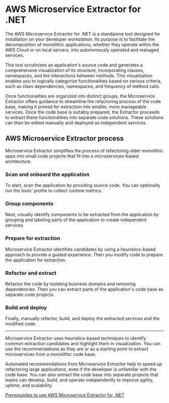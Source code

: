 # AWS Microservice Extractor for .NET

The AWS Microservice Extractor for .NET is a standalone tool designed for installation on your developer workstation. Its purpose is to facilitate the decomposition of monolithic applications, whether they operate within the AWS Cloud or on local servers, into autonomously operated and managed services.

This tool scrutinizes an application's source code and generates a comprehensive visualization of its structure, incorporating classes, namespaces, and the interactions between methods. This visualization enables you to logically categorize functionalities based on various criteria, such as class dependencies, namespaces, and frequency of method calls.

Once functionalities are organized into distinct groups, the Microservice Extractor offers guidance to streamline the refactoring process of the code base, making it primed for extraction into smaller, more manageable services. Once the code base is suitably prepared, the Extractor proceeds to extract these functionalities into separate code solutions. These solutions can then be edited manually and deployed as independent services.

## AWS Microservice Extractor process

Microservice Extractor simplifies the process of refactoring older monolithic apps into small code projects that fit into a microservices-based architecture.

### Scan and onboard the application

To start, scan the application by providing source code. You can optionally run the tools' profile to collect runtime metrics.

### Group components

Next, visually identify components to be extracted from the application by grouping and labeling parts of the application to create independent services.

### Prepare for extraction

Microservice Extractor identifies candidates by using a heuristics-based approach to provide a guided experience. Then you modify code to prepare the application for extraction.

### Refactor and extract

Refactor the code by isolating business domains and removing dependencies. Then you can extract parts of the application's code base as separate code projects.

### Build and deploy

Finally, manually refactor, build, and deploy the extracted services and the modified code.

---

Microservice Extractor uses heuristics-based techniques to identify common extraction candidates and highlight them in visualization. You can use the recommendations as they are or as a starting point to extract microservices from a monolithic code base.

Automated recommendations from Microservice Extractor help to speed up refactoring large applications, even if the developer is unfamiliar with the code base. You can also extract the code base into separate projects that teams can develop, build, and operate independently to improve agility, uptime, and scalability.

[Prerequisites to use AWS Microservice Extractor for .NET](https://docs.aws.amazon.com/microservice-extractor/latest/userguide/microservice-extractor-prerequisites.html)

